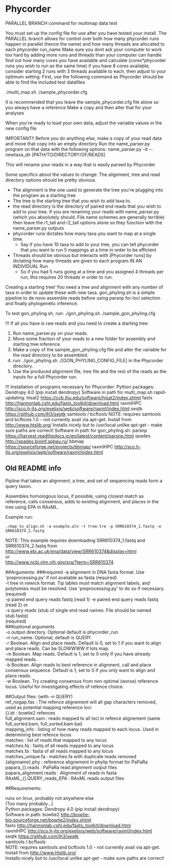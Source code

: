 # Phycorder

PARALLEL BRANCH command for multimap data test

You must set up the config file for use after you have tested your install.
The PARALLEL branch allows for control over both how many phycorder runs happen
in parallel (hence the name) and how many threads are allocated to each phycorder run_name
Make sure you dont ask your computer to work too hard by adding more runs and threads than your computer can handle
find out how many cores you have available and calculate (cores*phycorder runs you wish to run as the same time)
if you have 8 cores available, consider starting 2 runs with 3 threads available to each,
then adjust to your optimum setting.
First, use the following command as Phycorder should be able to find the included test datafiles

./multi_map.sh ./sample_phycorder.cfg

It is recommended that you leave the sample_phycorder.cfg file alone so you always have a reference
Make a copy and then alter that for your analyses

When you're ready to load your own data, adjust the variable values in the new config file

IMPORTANT!!
Before you do anything else, make a copy of your read data and move that copy into an empty directory
Run the name_parser.py program on that data with the following options:
name_parser.py -d --newtaxa_dir [PATH/TO/DIRECTORY/OF/READS]

This will rename your reads in a way that is easily parsed by Phycorder

Some specifics about the values to change:
The alignment, tree and read directory options should be pretty obvious.
- The alignment is the one used to generate the tree you're plugging into the program as a starting tree
- The tree is the starting tree that you wish to add taxa to.
- the read directory is the directory of paired end reads that you wish to add to your tree.
If you are renaming your reads with name_parser.py (which you absolutely should. File name schemes are generally terrible)
then leave the r1_tail and r2_tail options alone so they function with the name_parser.py outputs
- phycorder runs dictates how many taxa you want to map at a single time.
  - Say if you have 10 taxa to add to your tree, you can tell phycorder that you want to run 5 mappings at a time in order to be efficient
- Threads should be obvious but interacts with [Phycorder runs] by dictating how many threads are given to each program IN AN INDIVIDUAL Run
  - So if you had 5 runs going at a time and you assigned 4 threads per run, this requires 20 threads in order to run.

Creating a starting tree!
You need a tree and alignment with any number of taxa in order to update these with new taxa.
gon_phyling.sh is a simple pipeline to de novo assemble reads before using parsnp for loci selection and finally phylogenetic inference.

To test gon_phyling.sh, run:
./gon_phyling.sh ./sample_gon_phyling.cfg

!!! If all you have is raw reads and you need to create a starting tree:
1. Run name_parser.py on your reads.
2. Move some fraction of your reads to a new folder for assembly and starting tree inference.
3. Make a copy of the sample_gon_phyling.cfg file and alter the variable for the read directory to be assembled.
4. run: ./gon_phyling.sh ./[GON_PHYLING_CONFIG_FILE] in the Phycorder directory.
5. Use the produced alignment file, tree file and the rest of the reads as the inputs for a full Phycorder run.


!!! Installation of programs necessary for Phycorder:
Python packages:
    	Dendropy 4.0 (pip install dendropy)
Software in path for multi_map.sh rapid-updating:
        hisat2 https://ccb.jhu.edu/software/hisat2/index.shtml
        fastx  http://hannonlab.cshl.edu/fastx_toolkit/download.html
        raxmlHPC http://sco.h-its.org/exelixis/web/software/raxml/index.html
        seqtk https://github.com/lh3/seqtk
        samtools / bcftools
        NOTE: requires samtools and bcftools 1.0 - not currently avail via apt-get. Install from http://www.htslib.org/
        Installs nicely but to /usr/local unlike apt-get - make sure paths are correct!
Software in path for gon_phyling.sh:
	parsnp https://harvest.readthedocs.io/en/latest/content/parsnp.html
	spades http://spades.bioinf.spbau.ru/
	bbmap https://sourceforge.net/projects/bbmap/
	raxmlHPC http://sco.h-its.org/exelixis/web/software/raxml/index.html




Old README info
---------------------------------------------------------------------

Pipline that takes an alignment, a tree, and set of sequencing reads form a query taxon.


Assembles  homologous locus, if possible, using closest match as reference,
calls consensus, adds to existing alignment, and places in the tree using EPA in RAxML.


Example run:

    ./map_to_align.sh -a example.aln -t tree.tre -p SRR610374_1.fastq -e SRR610374_2.fastq

NOTE: This example requires downloading SRR610374_1.fastq and SRR610374_2.fastq from  
http://www.ebi.ac.uk/ena/data/view/SRR610374&display=html  
or   
http://www.ncbi.nlm.nih.gov/sra/?term=SRR610374  


##Arguments:
###required
 -a alignment in DNA fasta format. Use 'preprocessing.py' if not available as fasta  (required)  
 -t tree in newick format. Tip lables must match alignment labels, and polytomies must be resolved. Use 'preprocessing.py' to do so if necessary.
 (required)  
 -p paired end query reads fastq (read 1)
 -e paired end query reads fastq (read 2)
    or  
 -s query reads (stub of single end read names. File should be named stub.fastq)  
 (required)  
###optional arguments   
 -o output directory. Optional default is phycorder_run  
 -n run_name.  Optional, default is QUERY.  
 -r Boolean. Align and place reads. Default is 0, set to 1 if you want to align and place reads. Can be SLOWWWW if lots map.  
 -m Boolean. Map reads. Default is 1, set to 0 only if you have already mapped reads.  
 -b Boolean. Align reads to best reference in alignment, call and place consensus sequence. Default is 1, set to 0 if you only want to align and place reads.  
 -w Boolean. Try creating consensus from non optimal (worse) reference locus. Useful for investigating effects of refence choice.  

##Output files:
 (with -n QUERY)  
  ref_nogap.fas : The refence alignement will all gap characters removed, used as potential mapping reference loci  
  {}.bt : bowtie2 refences  
  full_alignment.sam : reads mapped to all loci in refence alignement (same full_sorted.bam, full_sorted.bam.bai)  
  mapping_info : listing of how many reads mapped to each locus. Used in determining best refence locus  
  matches : list of reads that mapped to any locus  
  matches.fq : fastq of all reads mapped to any locus  
  matches.fa : fasta of all reads mapped to any locus  
  matches_unique.fa : matches.fa with duplicate reads removed  
  {alignname}.phy : reference alignement in phylip format for PaPaRa  
  papara_{}.reads : PaPaRa read alignment output files  
  papara_alignment.reads : Alignment of reads in fasta  
  RAxML_{}.QUERY_reads_EPA : RAxML reads output files  


##Requirements:

runs on linux, probably not anywhere else  
(Too many probably...)   
Python packages:
    Dendropy 4.0 (pip install dendropy)  
Software in path:
	bowtie2  http://bowtie-bio.sourceforge.net/bowtie2/index.shtml  
	fastx  http://hannonlab.cshl.edu/fastx_toolkit/download.html  
	raxmlHPC http://sco.h-its.org/exelixis/web/software/raxml/index.html  
	seqtk https://github.com/lh3/seqtk  
	samtools / bcftools  
	NOTE: requires samtools and bcftools 1.0 - not currently avail via apt-get. Install from http://www.htslib.org/  
	Installs nicely but to /usr/local unlike apt-get - make sure paths are correct!  

